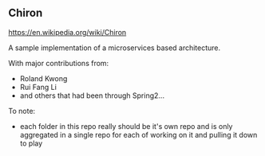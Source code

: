 ## Chiron

https://en.wikipedia.org/wiki/Chiron

A sample implementation of a microservices based architecture.

With major contributions from:
* Roland Kwong
* Rui Fang Li
* and others that had been through Spring2...

To note:
* each folder in this repo really should be it's own repo and is only aggregated in a single repo for each of working on it and pulling it down to play

